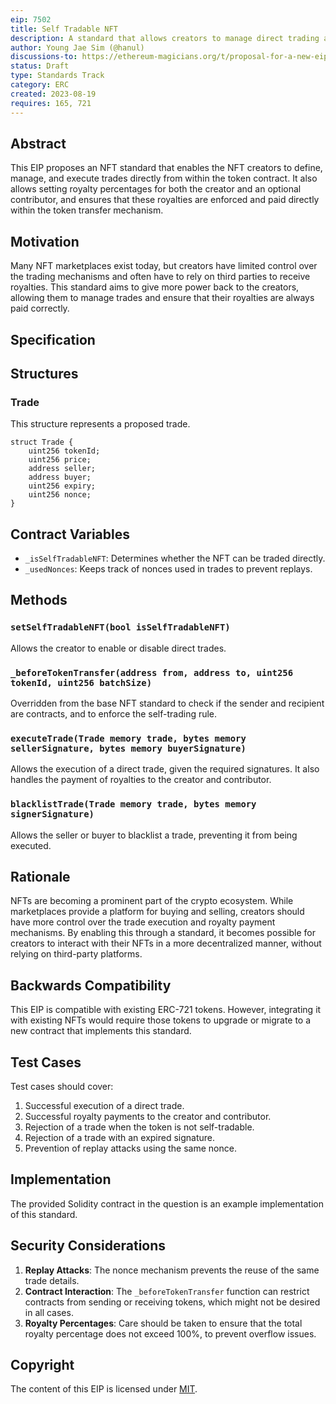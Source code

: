```yaml
---
eip: 7502
title: Self Tradable NFT
description: A standard that allows creators to manage direct trading and royalty payment functionalities without relying on an NFT marketplace.
author: Young Jae Sim (@hanul)
discussions-to: https://ethereum-magicians.org/t/proposal-for-a-new-eip-self-tradable-nft/15491
status: Draft
type: Standards Track
category: ERC
created: 2023-08-19
requires: 165, 721
---
```


## Abstract

This EIP proposes an NFT standard that enables the NFT creators to define, manage, and execute trades directly from within the token contract. It also allows setting royalty percentages for both the creator and an optional contributor, and ensures that these royalties are enforced and paid directly within the token transfer mechanism.

## Motivation

Many NFT marketplaces exist today, but creators have limited control over the trading mechanisms and often have to rely on third parties to receive royalties. This standard aims to give more power back to the creators, allowing them to manage trades and ensure that their royalties are always paid correctly.

## Specification

## Structures

### Trade

This structure represents a proposed trade.

```solidity
struct Trade {
    uint256 tokenId;
    uint256 price;
    address seller;
    address buyer;
    uint256 expiry;
    uint256 nonce;
}
```

## Contract Variables

- `_isSelfTradableNFT`: Determines whether the NFT can be traded directly.
- `_usedNonces`: Keeps track of nonces used in trades to prevent replays.

## Methods

### `setSelfTradableNFT(bool isSelfTradableNFT)`

Allows the creator to enable or disable direct trades.

### `_beforeTokenTransfer(address from, address to, uint256 tokenId, uint256 batchSize)`

Overridden from the base NFT standard to check if the sender and recipient are contracts, and to enforce the self-trading rule.

### `executeTrade(Trade memory trade, bytes memory sellerSignature, bytes memory buyerSignature)`

Allows the execution of a direct trade, given the required signatures. It also handles the payment of royalties to the creator and contributor.

### `blacklistTrade(Trade memory trade, bytes memory signerSignature)`

Allows the seller or buyer to blacklist a trade, preventing it from being executed.

## Rationale

NFTs are becoming a prominent part of the crypto ecosystem. While marketplaces provide a platform for buying and selling, creators should have more control over the trade execution and royalty payment mechanisms. By enabling this through a standard, it becomes possible for creators to interact with their NFTs in a more decentralized manner, without relying on third-party platforms.

## Backwards Compatibility

This EIP is compatible with existing ERC-721 tokens. However, integrating it with existing NFTs would require those tokens to upgrade or migrate to a new contract that implements this standard.

## Test Cases

Test cases should cover:

1. Successful execution of a direct trade.
2. Successful royalty payments to the creator and contributor.
3. Rejection of a trade when the token is not self-tradable.
4. Rejection of a trade with an expired signature.
5. Prevention of replay attacks using the same nonce.

## Implementation

The provided Solidity contract in the question is an example implementation of this standard.

## Security Considerations

1. **Replay Attacks**: The nonce mechanism prevents the reuse of the same trade details.
2. **Contract Interaction**: The `_beforeTokenTransfer` function can restrict contracts from sending or receiving tokens, which might not be desired in all cases.
3. **Royalty Percentages**: Care should be taken to ensure that the total royalty percentage does not exceed 100%, to prevent overflow issues.

## Copyright

The content of this EIP is licensed under [MIT](https://opensource.org/licenses/MIT).
